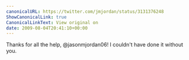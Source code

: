 ```yaml
---
canonicalURL: https://twitter.com/jmjordan/status/3131376248
ShowCanonicalLink: true
CanonicalLinkText: View original on
date: 2009-08-04T20:41:10+00:00
---
```

Thanks for all the help, @jasonmjordan06! I couldn't have done it without you.